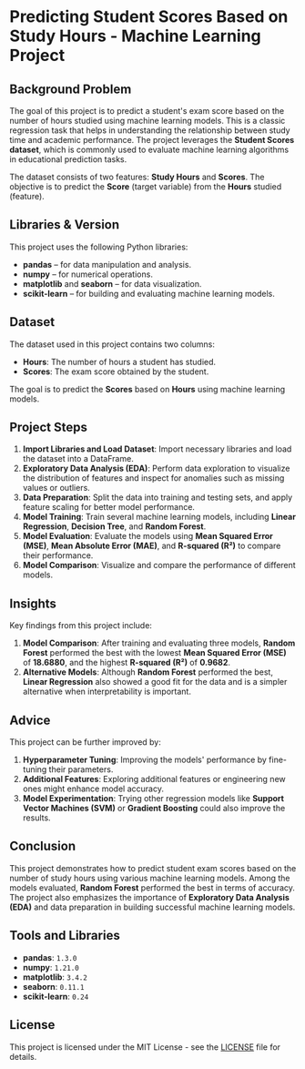 # Predicting Student Scores Based on Study Hours - Machine Learning Project

## Background Problem

The goal of this project is to predict a student's exam score based on the number of hours studied using machine learning models. This is a classic regression task that helps in understanding the relationship between study time and academic performance. The project leverages the **Student Scores dataset**, which is commonly used to evaluate machine learning algorithms in educational prediction tasks.

The dataset consists of two features: **Study Hours** and **Scores**. The objective is to predict the **Score** (target variable) from the **Hours** studied (feature).

## Libraries & Version

This project uses the following Python libraries:

- **pandas** – for data manipulation and analysis.
- **numpy** – for numerical operations.
- **matplotlib** and **seaborn** – for data visualization.
- **scikit-learn** – for building and evaluating machine learning models.

## Dataset

The dataset used in this project contains two columns:

- **Hours**: The number of hours a student has studied.
- **Scores**: The exam score obtained by the student.

The goal is to predict the **Scores** based on **Hours** using machine learning models.

## Project Steps

1. **Import Libraries and Load Dataset**: Import necessary libraries and load the dataset into a DataFrame.
2. **Exploratory Data Analysis (EDA)**: Perform data exploration to visualize the distribution of features and inspect for anomalies such as missing values or outliers.
3. **Data Preparation**: Split the data into training and testing sets, and apply feature scaling for better model performance.
4. **Model Training**: Train several machine learning models, including **Linear Regression**, **Decision Tree**, and **Random Forest**.
5. **Model Evaluation**: Evaluate the models using **Mean Squared Error (MSE)**, **Mean Absolute Error (MAE)**, and **R-squared (R²)** to compare their performance.
6. **Model Comparison**: Visualize and compare the performance of different models.

## Insights

Key findings from this project include:

1. **Model Comparison**: After training and evaluating three models, **Random Forest** performed the best with the lowest **Mean Squared Error (MSE)** of **18.6880**, and the highest **R-squared (R²)** of **0.9682**. 
2. **Alternative Models**: Although **Random Forest** performed the best, **Linear Regression** also showed a good fit for the data and is a simpler alternative when interpretability is important.

## Advice

This project can be further improved by:

1. **Hyperparameter Tuning**: Improving the models' performance by fine-tuning their parameters.
2. **Additional Features**: Exploring additional features or engineering new ones might enhance model accuracy.
3. **Model Experimentation**: Trying other regression models like **Support Vector Machines (SVM)** or **Gradient Boosting** could also improve the results.

## Conclusion

This project demonstrates how to predict student exam scores based on the number of study hours using various machine learning models. Among the models evaluated, **Random Forest** performed the best in terms of accuracy. The project also emphasizes the importance of **Exploratory Data Analysis (EDA)** and data preparation in building successful machine learning models.

## Tools and Libraries

- **pandas**: `1.3.0`
- **numpy**: `1.21.0`
- **matplotlib**: `3.4.2`
- **seaborn**: `0.11.1`
- **scikit-learn**: `0.24`

## License

This project is licensed under the MIT License - see the [LICENSE](LICENSE) file for details.

